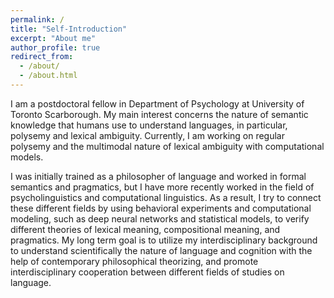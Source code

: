 ```yaml
---
permalink: /
title: "Self-Introduction"
excerpt: "About me"
author_profile: true
redirect_from: 
  - /about/
  - /about.html
---
```


I am a postdoctoral fellow in Department of Psychology at University of Toronto Scarborough. My main interest concerns the nature of semantic knowledge that humans use to understand languages, in particular, polysemy and lexical ambiguity. Currently, I am working on regular polysemy and the multimodal nature of lexical ambiguity with computational models.

I was initially trained as a philosopher of language and worked in formal semantics and pragmatics, but I have more recently worked in the field of psycholinguistics and computational linguistics. As a result, I try to connect these different fields by using behavioral experiments and computational modeling, such as deep neural networks and statistical models, to verify different theories of lexical meaning, compositional meaning, and pragmatics. My long term goal is to utilize my interdisciplinary background to understand scientifically the nature of language and cognition with the help of contemporary philosophical theorizing, and promote interdisciplinary cooperation between different fields of studies on language.


